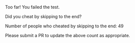 Too far! You failed the test.

Did you cheat by skipping to the end? 

Number of people who cheated by skipping to the end: 49

Please submit a PR to update the above count as appropriate.
